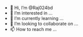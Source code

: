 - 👋 Hi, I’m @Raj024bd
- 👀 I’m interested in ...
- 🌱 I’m currently learning ...
- 💞️ I’m looking to collaborate on ...
- 📫 How to reach me ...

<!---
Raj024bd/Raj024bd is a ✨ special ✨ repository because its `README.md` (this file) appears on your GitHub profile.
You can click the Preview link to take a look at your changes.
--->
